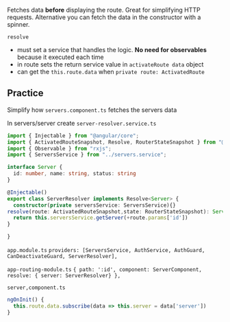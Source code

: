 Fetches data **before** displaying the route. Great for simplifying HTTP requests. Alternative you can fetch the data in the constructor with a spinner. 

`resolve` 
- must set a service that handles the logic. **No need for observables** because it executed each time
- in route sets the return service value in `activateRoute data` object
- can get the `this.route.data` when `private route: ActivatedRoute`

## Practice

Simplify how `servers.component.ts` fetches the servers data

In servers/server create `server-resolver.service.ts`

```ts
import { Injectable } from "@angular/core";
import { ActivatedRouteSnapshot, Resolve, RouterStateSnapshot } from "@angular/router";
import { Observable } from "rxjs";
import { ServersService } from "../servers.service";

interface Server {
  id: number, name: string, status: string
}

@Injectable()
export class ServerResolver implements Resolve<Server> {
  constructor(private serversService: ServersService){}
resolve(route: ActivatedRouteSnapshot,state: RouterStateSnapshot): Server |Observable<Server>|Promise<Server> {
  return this.serversService.getServer(+route.params['id'])
}

}
```

`app.module.ts`
`providers: [ServersService, AuthService, AuthGuard, CanDeactivateGuard, ServerResolver],`

`app-routing-module.ts`
`{ path: ':id', component: ServerComponent, resolve: { server: ServerResolver} },`

`server,component.ts`

```ts
ngOnInit() {
  this.route.data.subscribe(data => this.server = data['server'])
}
```